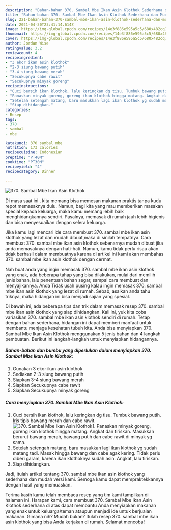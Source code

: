 ```yaml
---
description: "Bahan-bahan 370. Sambal Mbe Ikan Asin Klothok Sederhana dan Mudah Dibuat"
title: "Bahan-bahan 370. Sambal Mbe Ikan Asin Klothok Sederhana dan Mudah Dibuat"
slug: 221-bahan-bahan-370-sambal-mbe-ikan-asin-klothok-sederhana-dan-mudah-dibuat
date: 2021-04-30T23:41:14.614Z
image: https://img-global.cpcdn.com/recipes/14e3f886e595a5c5/680x482cq70/370-sambal-mbe-ikan-asin-klothok-foto-resep-utama.jpg
thumbnail: https://img-global.cpcdn.com/recipes/14e3f886e595a5c5/680x482cq70/370-sambal-mbe-ikan-asin-klothok-foto-resep-utama.jpg
cover: https://img-global.cpcdn.com/recipes/14e3f886e595a5c5/680x482cq70/370-sambal-mbe-ikan-asin-klothok-foto-resep-utama.jpg
author: Jordan Wise
ratingvalue: 3.2
reviewcount: 4
recipeingredient:
- "3 ekor ikan asin klothok"
- "2-3 siung bawang putih"
- "3-4 siung bawang merah"
- "Secukupnya cabe rawit"
- "Secukupnya minyak goreng"
recipeinstructions:
- "Cuci bersih ikan klothok, lalu keringkan dg tisu. Tumbuk bawang putih. Iris tipis bawang merah dan cabe rawit."
- "Panaskan minyak goreng, goreng ikan klothok hingga matang. Angkat dan tiriskan. Masukkan berurut bawang merah, bawang putih dan cabe rawit di minyak yg sama."
- "Setelah setengah matang, baru masukkan lagi ikan klothok yg sudah matang tadi. Masak hingga bawang dan cabe agak kering. Tidak perlu diberi garam, karena ikan klothoknya sudah asin. Angkat, lalu tiriskan."
- "Siap dihidangkan."
categories:
- Resep
tags:
- 370
- sambal
- mbe

katakunci: 370 sambal mbe 
nutrition: 173 calories
recipecuisine: Indonesian
preptime: "PT40M"
cooktime: "PT30M"
recipeyield: "4"
recipecategory: Dinner

---
```



![370. Sambal Mbe Ikan Asin Klothok](https://img-global.cpcdn.com/recipes/14e3f886e595a5c5/680x482cq70/370-sambal-mbe-ikan-asin-klothok-foto-resep-utama.jpg)

Di masa  saat ini , kita memang bisa memesan makanan praktis tanpa kudu repot memasaknya dulu. Namun, bagi kita yang mau memberikan masakan special kepada keluarga, maka kamu memang lebih baik menghidangkannya sendiri. Pasalnya, memasak di rumah jauh lebih higienis dan bisa menyesuaikan dengan selera keluarga.

Jika kamu lagi mencari ide cara membuat 370. sambal mbe ikan asin klothok yang lezat dan mudah dibuat,maka di sinilah tempatnya. Cara membuat 370. sambal mbe ikan asin klothok  sebenarnya mudah dibuat jika anda memasaknya dengan hati-hati. Namun, kamu tidak perlu risau akan tidak berhasil dalam membuatnya 
karena di artikel ini kami akan membahas 370. sambal mbe ikan asin klothok dengan cermat.  



Nah buat anda yang ingin memasak 370. sambal mbe ikan asin klothok yang enak, ada beberapa tahap yang bisa dilakukan, mulai dari memilih jenis bahan, lalu penentuan bahan segar, sampai cara membuat dan menyajikannya. Anda Tidak usah pusing kalau ingin memasak 370. sambal mbe ikan asin klothok yang lezat di rumah. Sebab, asalkan anda  tahu triknya, maka hidangan ini bisa menjadi sajian yang spesial.

Di bawah ini, ada beberapa tips dan trik dalam memasak resep 370. sambal mbe ikan asin klothok yang siap dihidangkan. Kali ini, yuk kita coba variasikan 370. sambal mbe ikan asin klothok sendiri di rumah. Tetap dengan bahan sederhana, hidangan ini dapat memberi manfaat untuk membantu menjaga kesehatan tubuh kita. Anda bisa menyiapkan 370. Sambal Mbe Ikan Asin Klothok menggunakan 5 jenis bahan dan 4 langkah pembuatan. Berikut ini langkah-langkah untuk menyiapkan hidangannya.

<!--inarticleads1-->

##### Bahan-bahan dan bumbu yang diperlukan dalam menyiapkan 370. Sambal Mbe Ikan Asin Klothok:

1. Gunakan 3 ekor ikan asin klothok
1. Sediakan 2-3 siung bawang putih
1. Siapkan 3-4 siung bawang merah
1. Siapkan Secukupnya cabe rawit
1. Siapkan Secukupnya minyak goreng




<!--inarticleads2-->

##### Cara menyiapkan 370. Sambal Mbe Ikan Asin Klothok:

1. Cuci bersih ikan klothok, lalu keringkan dg tisu. Tumbuk bawang putih. Iris tipis bawang merah dan cabe rawit.
<img src="https://img-global.cpcdn.com/steps/112827f3c3890f89/160x128cq70/370-sambal-mbe-ikan-asin-klothok-langkah-memasak-1-foto.jpg" alt="370. Sambal Mbe Ikan Asin Klothok">1. Panaskan minyak goreng, goreng ikan klothok hingga matang. Angkat dan tiriskan. Masukkan berurut bawang merah, bawang putih dan cabe rawit di minyak yg sama.
1. Setelah setengah matang, baru masukkan lagi ikan klothok yg sudah matang tadi. Masak hingga bawang dan cabe agak kering. Tidak perlu diberi garam, karena ikan klothoknya sudah asin. Angkat, lalu tiriskan.
1. Siap dihidangkan.




Jadi, itulah artikel tentang  370. sambal mbe ikan asin klothok  yang sederhana dan mudah versi kami. Semoga kamu dapat mempraktekkannya dengan hasil yang memuaskan. 

Terima kasih kamu telah membaca resep yang tim kami tampilkan di halaman ini. Harapan kami, cara membuat  370. Sambal Mbe Ikan Asin Klothok sederhana di atas dapat membantu Anda menyiapkan makanan yang enak untuk keluarga/teman ataupun menjadi ide untuk berjualan makanan. Gimana nih? Mudah bukan? Itulah resep 370. sambal mbe ikan asin klothok yang bisa Anda kerjakan di rumah. Selamat mencoba!

